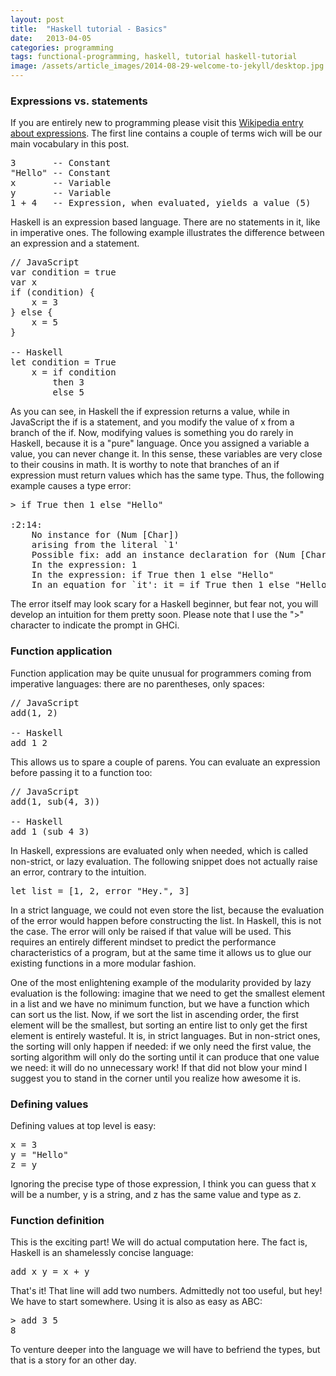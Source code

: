 ```yaml
---
layout: post
title:  "Haskell tutorial - Basics"
date:   2013-04-05
categories: programming
tags: functional-programming, haskell, tutorial haskell-tutorial
image: /assets/article_images/2014-08-29-welcome-to-jekyll/desktop.jpg
---
```


<h3>Expressions vs. statements</h3>

<p>
    If you are entirely new to programming please visit this
    <a href="http://en.wikipedia.org/wiki/Expression_(computer_science)">Wikipedia entry about expressions</a>.
    The first line contains a couple of terms wich will be our main vocabulary in this post.
</p>

<pre>
3       -- Constant
"Hello" -- Constant
x       -- Variable
y       -- Variable
1 + 4   -- Expression, when evaluated, yields a value (5)
</pre>

<p>
    Haskell is an expression based language. There are no statements in it, like in imperative ones. The following
    example illustrates the difference between an expression and a statement.
</p>

<pre>
// JavaScript
var condition = true
var x
if (condition) {
    x = 3
} else {
    x = 5
}

-- Haskell
let condition = True
    x = if condition
        then 3
        else 5
</pre>

<p>
    As you can see, in Haskell the if expression returns a value, while in JavaScript the if is a statement, and you modify the value of x
    from a branch of the if. Now, modifying values is something you do rarely in Haskell, because it is a "pure" language.
    Once you assigned a variable a value, you can never change it. In this sense, these variables are very close to their cousins in math.
    It is worthy to note that branches of an if expression must return values which has the same type. Thus, the following example causes
    a type error:
</p>

<pre>
> if True then 1 else "Hello"

<interactive>:2:14:
    No instance for (Num [Char])
    arising from the literal `1'
    Possible fix: add an instance declaration for (Num [Char])
    In the expression: 1
    In the expression: if True then 1 else "Hello"
    In an equation for `it': it = if True then 1 else "Hello"
</pre>

<p>
    The error itself may look scary for a Haskell beginner, but fear not, you will develop an intuition for them pretty soon.
    Please note that I use the ">" character to indicate the prompt in GHCi.
</p>

<h3>Function application</h3>

<p>
    Function application may be quite unusual for programmers coming from imperative languages: there are no parentheses, only spaces:
</p>

<pre>
// JavaScript
add(1, 2)

-- Haskell
add 1 2
</pre>

<p>
    This allows us to spare a couple of parens. You can evaluate an expression before passing it to a function too:
</p>

<pre>
// JavaScript
add(1, sub(4, 3))

-- Haskell
add 1 (sub 4 3)
</pre>

<p>
    In Haskell, expressions are evaluated only when needed, which is called non-strict, or lazy evaluation. The following snippet does not actually
    raise an error, contrary to the intuition.
</p>

<pre>
let list = [1, 2, error "Hey.", 3]
</pre>

<p>
    In a strict language, we could not even store the list, because the evaluation of the error would happen before constructing the list.
    In Haskell, this is not the case. The error will only be raised if that value will be used. This requires an entirely different mindset to predict
    the performance characteristics of a program, but at the same time it allows us to glue our existing functions in a more modular fashion.
</p>

<p>
    One of the most enlightening example of the modularity provided by lazy evaluation is the following:
    imagine that we need to get the smallest element in a list and we have no minimum function, but
    we have a function which can sort us the list. Now, if we sort the list in ascending order, the first element will be the smallest, but sorting an entire list
    to only get the first element is entirely wasteful. It is, in strict languages. But in non-strict ones, the sorting will only happen if needed: if we
    only need the first value, the sorting algorithm will only do the sorting until it can produce that one value we need: it will do no unnecessary work!
    If that did not blow your mind I suggest you to stand in the corner until you realize how awesome it is.
</p>

<h3>Defining values</h3>

<p>
    Defining values at top level is easy:
</p>

<pre>
x = 3
y = "Hello"
z = y
</pre>

<p>
    Ignoring the precise type of those expression, I think you can guess that x will be a number, y is a string,
    and z has the same value and type as z.
</p>

<h3>Function definition</h3>

<p>
    This is the exciting part! We will do actual computation here. The fact is, Haskell is an shamelessly concise language:
</p>

<pre>
add x y = x + y
</pre>

<p>
    That's it! That line will add two numbers. Admittedly not too useful, but hey! We have to start somewhere. Using it is also as easy as ABC:
</p>

<pre>
> add 3 5
8
</pre>

<p>
    To venture deeper into the language we will have to befriend the types, but that is a story for an other day.
</p>